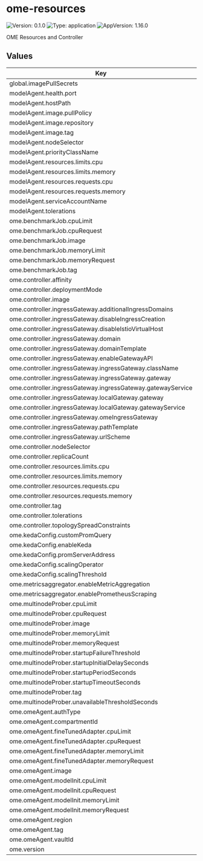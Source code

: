 # ome-resources

![Version: 0.1.0](https://img.shields.io/badge/Version-0.1.0-informational?style=flat-square) ![Type: application](https://img.shields.io/badge/Type-application-informational?style=flat-square) ![AppVersion: 1.16.0](https://img.shields.io/badge/AppVersion-1.16.0-informational?style=flat-square)

OME Resources and Controller

## Values

| Key | Type | Default | Description |
|-----|------|---------|-------------|
| global.imagePullSecrets | list | `[]` |  |
| modelAgent.health.port | int | `8080` |  |
| modelAgent.hostPath | string | `"/mnt/data/models"` |  |
| modelAgent.image.pullPolicy | string | `"Always"` |  |
| modelAgent.image.repository | string | `"ghcr.io/moirai-internal/model-agent"` |  |
| modelAgent.image.tag | string | `"v0.1.2"` |  |
| modelAgent.nodeSelector | object | `{}` |  |
| modelAgent.priorityClassName | string | `"system-node-critical"` |  |
| modelAgent.resources.limits.cpu | string | `"10"` |  |
| modelAgent.resources.limits.memory | string | `"100Gi"` |  |
| modelAgent.resources.requests.cpu | string | `"10"` |  |
| modelAgent.resources.requests.memory | string | `"100Gi"` |  |
| modelAgent.serviceAccountName | string | `"ome-model-agent"` |  |
| modelAgent.tolerations | list | `[{"key":"nvidia.com/gpu","operator":"Exists","effect":"NoSchedule"}]` |  |
| ome.benchmarkJob.cpuLimit | string | `"2"` |  |
| ome.benchmarkJob.cpuRequest | string | `"2"` |  |
| ome.benchmarkJob.image | string | `"ghcr.io/moirai-internal/genai-bench"` |  |
| ome.benchmarkJob.memoryLimit | string | `"2Gi"` |  |
| ome.benchmarkJob.memoryRequest | string | `"2Gi"` |  |
| ome.benchmarkJob.tag | string | `"0.1.113"` |  |
| ome.controller.affinity | object | `{}` |  |
| ome.controller.deploymentMode | string | `"RawDeployment"` |  |
| ome.controller.image | string | `"ghcr.io/moirai-internal/ome-manager"` |  |
| ome.controller.ingressGateway.additionalIngressDomains | string | `nil` |  |
| ome.controller.ingressGateway.disableIngressCreation | bool | `false` |  |
| ome.controller.ingressGateway.disableIstioVirtualHost | bool | `false` |  |
| ome.controller.ingressGateway.domain | string | `"svc.cluster.local"` |  |
| ome.controller.ingressGateway.domainTemplate | string | `"{{ .Name }}.{{ .Namespace }}.{{ .IngressDomain }}"` |  |
| ome.controller.ingressGateway.enableGatewayAPI | bool | `false` |  |
| ome.controller.ingressGateway.ingressGateway.className | string | `"istio"` |  |
| ome.controller.ingressGateway.ingressGateway.gateway | string | `"knative-serving/knative-ingress-gateway"` |  |
| ome.controller.ingressGateway.ingressGateway.gatewayService | string | `"istio-ingressgateway.istio-system.svc.cluster.local"` |  |
| ome.controller.ingressGateway.localGateway.gateway | string | `"knative-serving/knative-local-gateway"` |  |
| ome.controller.ingressGateway.localGateway.gatewayService | string | `"knative-local-gateway.istio-system.svc.cluster.local"` |  |
| ome.controller.ingressGateway.omeIngressGateway | string | `""` |  |
| ome.controller.ingressGateway.pathTemplate | string | `""` |  |
| ome.controller.ingressGateway.urlScheme | string | `"http"` |  |
| ome.controller.nodeSelector | object | `{}` |  |
| ome.controller.replicaCount | int | `3` |  |
| ome.controller.resources.limits.cpu | int | `2` |  |
| ome.controller.resources.limits.memory | string | `"4Gi"` |  |
| ome.controller.resources.requests.cpu | int | `2` |  |
| ome.controller.resources.requests.memory | string | `"4Gi"` |  |
| ome.controller.tag | string | `"v0.1.2"` |  |
| ome.controller.tolerations | list | `[]` |  |
| ome.controller.topologySpreadConstraints | list | `[]` |  |
| ome.kedaConfig.customPromQuery | string | `""` |  |
| ome.kedaConfig.enableKeda | bool | `true` |  |
| ome.kedaConfig.promServerAddress | string | `"http://prometheus-operated.monitoring.svc.cluster.local:9090"` |  |
| ome.kedaConfig.scalingOperator | string | `"GreaterThanOrEqual"` |  |
| ome.kedaConfig.scalingThreshold | string | `"10"` |  |
| ome.metricsaggregator.enableMetricAggregation | string | `"false"` |  |
| ome.metricsaggregator.enablePrometheusScraping | string | `"false"` |  |
| ome.multinodeProber.cpuLimit | string | `"100m"` |  |
| ome.multinodeProber.cpuRequest | string | `"100m"` |  |
| ome.multinodeProber.image | string | `"ghcr.io/moirai-internal/multinode-prober"` |  |
| ome.multinodeProber.memoryLimit | string | `"100Mi"` |  |
| ome.multinodeProber.memoryRequest | string | `"100Mi"` |  |
| ome.multinodeProber.startupFailureThreshold | int | `150` |  |
| ome.multinodeProber.startupInitialDelaySeconds | int | `120` |  |
| ome.multinodeProber.startupPeriodSeconds | int | `30` |  |
| ome.multinodeProber.startupTimeoutSeconds | int | `60` |  |
| ome.multinodeProber.tag | string | `"v0.1"` |  |
| ome.multinodeProber.unavailableThresholdSeconds | int | `600` |  |
| ome.omeAgent.authType | string | `"InstancePrincipal"` |  |
| ome.omeAgent.compartmentId | string | `"ocid1.compartment.oc1..dummy-compartment"` |  |
| ome.omeAgent.fineTunedAdapter.cpuLimit | int | `15` |  |
| ome.omeAgent.fineTunedAdapter.cpuRequest | int | `15` |  |
| ome.omeAgent.fineTunedAdapter.memoryLimit | string | `"320Gi"` |  |
| ome.omeAgent.fineTunedAdapter.memoryRequest | string | `"300Gi"` |  |
| ome.omeAgent.image | string | `"ghcr.io/moirai-internal/ome-agent"` |  |
| ome.omeAgent.modelInit.cpuLimit | int | `15` |  |
| ome.omeAgent.modelInit.cpuRequest | int | `15` |  |
| ome.omeAgent.modelInit.memoryLimit | string | `"180Gi"` |  |
| ome.omeAgent.modelInit.memoryRequest | string | `"150Gi"` |  |
| ome.omeAgent.region | string | `"ap-osaka-1"` |  |
| ome.omeAgent.tag | string | `"v0.1.2"` |  |
| ome.omeAgent.vaultId | string | `"ocid1.vault.oc1.ap-osaka-1.dummy.dummy-vault"` |  |
| ome.version | string | `"v0.1.2"` |  |

